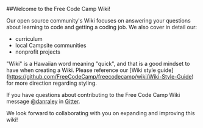 ##Welcome to the Free Code Camp Wiki!

Our open source community's Wiki focuses on answering your questions about learning to code and getting a coding job. We also cover in detail our:

-   curriculum
-   local Campsite communities    
-   nonprofit projects    

"Wiki" is a Hawaiian word meaning "quick", and that is a good mindset to have when creating a Wiki. Please reference our [Wiki style guide] (https://github.com/FreeCodeCamp/freecodecamp/wiki/Wiki-Style-Guide) for more direction regarding styling.
 
If you have questions about contributing to the Free Code Camp Wiki message [@danraley](https://gitter.im/danraley) in [Gitter](https://github.com/FreeCodeCamp/freecodecamp/wiki/Gitter).

We look forward to collaborating with you on expanding and improving this wiki!